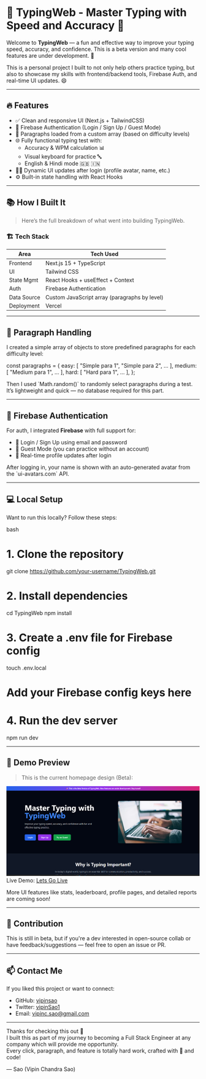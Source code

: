 
# 🧠 TypingWeb - Master Typing with Speed and Accuracy 🚀

Welcome to **TypingWeb** — a fun and effective way to improve your typing speed, accuracy, and confidence. This is a beta version and many cool features are under development. 🎯

This is a personal project I built to not only help others practice typing, but also to showcase my skills with frontend/backend tools, Firebase Auth, and real-time UI updates. 😄

---

## 🔥 Features

- ✅ Clean and responsive UI (Next.js + TailwindCSS)
- 🔐 Firebase Authentication (Login / Sign Up / Guest Mode)
- 💬 Paragraphs loaded from a custom array (based on difficulty levels)
- 🌐 Fully functional typing test with:
  - Accuracy & WPM calculation 📊
  - Visual keyboard for practice 🔤
  - English & Hindi mode 🇬🇧 🇮🇳
- 👨‍💻 Dynamic UI updates after login (profile avatar, name, etc.)
- ⚙️ Built-in state handling with React Hooks

---

## 📚 How I Built It

> Here’s the full breakdown of what went into building TypingWeb.

### 🏗️ Tech Stack

| Area        | Tech Used                        |
|-------------|----------------------------------|
| Frontend    | Next.js 15 + TypeScript          |
| UI          | Tailwind CSS                     |
| State Mgmt  | React Hooks + useEffect + Context |
| Auth        | Firebase Authentication          |
| Data Source | Custom JavaScript array (paragraphs by level) |
| Deployment  | Vercel                           |

---

## 📂 Paragraph Handling

I created a simple array of objects to store predefined paragraphs for each difficulty level:

const paragraphs = {
  easy: [ "Simple para 1", "Simple para 2", ... ],
  medium: [ "Medium para 1", ... ],
  hard: [ "Hard para 1", ... ],
};

Then I used \`Math.random()\` to randomly select paragraphs during a test. It’s lightweight and quick — no database required for this part.

---

## 🔐 Firebase Authentication

For auth, I integrated **Firebase** with full support for:

- 🔑 Login / Sign Up using email and password
- 🧪 Guest Mode (you can practice without an account)
- 🔄 Real-time profile updates after login

After logging in, your name is shown with an auto-generated avatar from the \`ui-avatars.com\` API.

---

## 💻 Local Setup

Want to run this locally? Follow these steps:

bash
# 1. Clone the repository
git clone https://github.com/your-username/TypingWeb.git

# 2. Install dependencies
cd TypingWeb
npm install

# 3. Create a .env file for Firebase config
touch .env.local
# Add your Firebase config keys here

# 4. Run the dev server
npm run dev

---

## 🧪 Demo Preview

> This is the current homepage design (Beta):

![TypingWeb Homepage](./Screenshot%202025-04-20%20153048.png)
Live Demo:  [Lets Go Live](typingweb-two.vercel.app)

More UI features like stats, leaderboard, profile pages, and detailed reports are coming soon!

---

## 🤝 Contribution

This is still in beta, but if you're a dev interested in open-source collab or have feedback/suggestions — feel free to open an issue or PR.

---

## 📫 Contact Me

If you liked this project or want to connect:

- GitHub:  [vipinsao](https://github.com/vipinsao)
- Twitter:  [vipinSao1](https://x.com/vipinSao1)
- Email:   vipinc.sao@gmail.com

---

Thanks for checking this out 🙌  
I built this as part of my journey to becoming a Full Stack Engineer at any company which will provide me opportunity.  
Every click, paragraph, and feature is totally hard work, crafted with 💙 and code!

— Sao (Vipin Chandra Sao)
